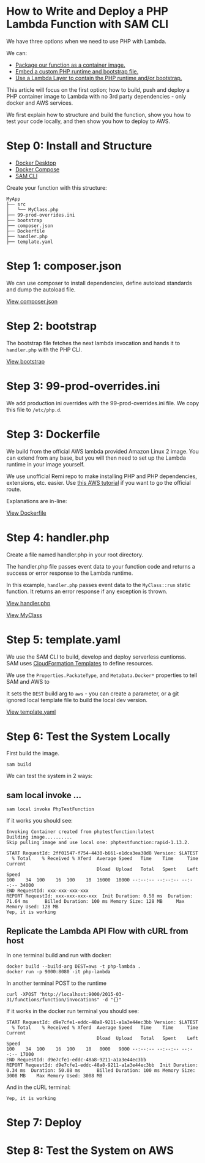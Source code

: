 # How to Write and Deploy a PHP Lambda Function with SAM CLI

We have three options when we need to use PHP with Lambda.

We can:

- [Package our function as a container image.](https://docs.aws.amazon.com/lambda/latest/dg/images-create.html)
- [Embed a custom PHP runtime and bootstrap file.](https://docs.aws.amazon.com/lambda/latest/dg/runtimes-custom.html)
- [Use a Lambda Layer to contain the PHP runtime and/or bootstrap.](https://docs.aws.amazon.com/lambda/latest/dg/configuration-layers.html)

This article will focus on the first option; how to build, push and deploy a PHP container image to Lambda with no 3rd party dependencies - only docker and AWS services. 

We first explain how to structure and build the function, show you how to test your code locally, and then show you how to deploy to AWS.

# Step 0: Install and Structure

- [Docker Desktop](https://docs.docker.com/desktop/)
- [Docker Compose](https://docs.docker.com/compose/install/)
- [SAM CLI](https://docs.aws.amazon.com/serverless-application-model/latest/developerguide/serverless-sam-cli-install.html)

Create your function with this structure:

```
MyApp
├── src
│   └── MyClass.php
├── 99-prod-overrides.ini
├── bootstrap
├── composer.json
├── Dockerfile
├── handler.php
├── template.yaml
```

# Step 1: composer.json

We can use composer to install dependencies, define autoload standards and dump the autoload file.

[View composer.json](https://github.com/dacgray/How-to-Write-and-Deploy-a-PHP-Lambda-Function-with-SAM-CLI/blob/main/composer.json)

# Step 2: bootstrap

The bootstrap file fetches the next lambda invocation and hands it to `handler.php` with the PHP CLI.

[View bootstrap](https://github.com/dacgray/How-to-Write-and-Deploy-a-PHP-Lambda-Function-with-SAM-CLI/blob/main/bootstrap)

# Step 3: 99-prod-overrides.ini

We add production ini overrides with the 99-prod-overrides.ini file.  We copy this file to `/etc/php.d`.

# Step 3: Dockerfile

We build from the official AWS lambda provided Amazon Linux 2 image. You can extend from any base, but you will then need to set up the Lambda runtime in your image yourself. 

We use unofficial Remi repo to make installing PHP and PHP dependencies, extensions, etc. easier. Use [this AWS tutorial](https://docs.aws.amazon.com/AWSEC2/latest/UserGuide/install-LAMP.html) if you want to go the official route.
 
Explanations are in-line:

[View Dockerfile](https://github.com/dacgray/How-to-Write-and-Deploy-a-PHP-Lambda-Function-with-SAM-CLI/blob/main/Dockerfile)

# Step 4: handler.php

Create a file named handler.php in your root directory.

The handler.php file passes event data to your function code and returns a success or error response to the Lambda runtime.

In this example, `handler.php` passes event data to the `MyClass::run` static function.  It returns an error response if any exception is thrown.

[View handler.php](https://github.com/dacgray/How-to-Write-and-Deploy-a-PHP-Lambda-Function-with-SAM-CLI/blob/main/handler.php)

[View MyClass](https://github.com/dacgray/How-to-Write-and-Deploy-a-PHP-Lambda-Function-with-SAM-CLI/tree/main/src)

# Step 5: template.yaml

We use the SAM CLI to build, develop and deploy serverless cuntionss.  SAM uses [CloudFormation Templates](https://aws.amazon.com/cloudformation/resources/templates/) to define resources.

We use the `Properties.PackateType`, and `MetaData.Docker*` properties to tell SAM and AWS to 

It sets the `DEST` build arg to `aws` - you can create a parameter, or a git ignored local template file to build the local dev version.

[View template.yaml](https://github.com/dacgray/How-to-Write-and-Deploy-a-PHP-Lambda-Function-with-SAM-CLI/blob/main/template.yaml)

# Step 6: Test the System Locally

First build the image.

```
sam build
```

We can test the system in 2 ways:

## sam local invoke ...

```
sam local invoke PhpTestFunction
```

If it works you should see:

```
Invoking Container created from phptestfunction:latest
Building image..........
Skip pulling image and use local one: phptestfunction:rapid-1.13.2.

START RequestId: 2ff01547-f754-4430-b661-e1dca3ea38d8 Version: $LATEST
  % Total    % Received % Xferd  Average Speed   Time    Time     Time  Current
                                 Dload  Upload   Total   Spent    Left  Speed
100    34  100    16  100    18  16000  18000 --:--:-- --:--:-- --:--:-- 34000
END RequestId: xxx-xxx-xxx-xxx
REPORT RequestId: xxx-xxx-xxx-xxx  Init Duration: 0.50 ms  Duration: 71.64 ms      Billed Duration: 100 ms Memory Size: 128 MB     Max Memory Used: 128 MB
Yep, it is working
```

## Replicate the Lambda API Flow with cURL from host

In one terminal build and run with docker:

```
docker build --build-arg DEST=aws -t php-lambda .
docker run -p 9000:8080 -it php-lambda
```

In another terminal POST to the runtime

```
curl -XPOST "http://localhost:9000/2015-03-31/functions/function/invocations" -d "{}"
```

If it works in the docker run terminal you should see:

```
START RequestId: d9e7cfe1-eddc-48a8-9211-a1a3e44ec3bb Version: $LATEST
  % Total    % Received % Xferd  Average Speed   Time    Time     Time  Current
                                 Dload  Upload   Total   Spent    Left  Speed
100    34  100    16  100    18   8000   9000 --:--:-- --:--:-- --:--:-- 17000
END RequestId: d9e7cfe1-eddc-48a8-9211-a1a3e44ec3bb
REPORT RequestId: d9e7cfe1-eddc-48a8-9211-a1a3e44ec3bb  Init Duration: 0.34 ms  Duration: 50.08 ms      Billed Duration: 100 ms Memory Size: 3008 MB    Max Memory Used: 3008 MB
```

And in the cURL terminal:

```
Yep, it is working
```

# Step 7: Deploy


# Step 8: Test the System on AWS

